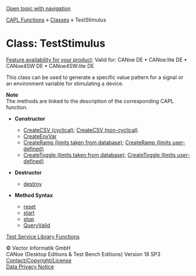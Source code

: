 [Open topic with navigation](../../../../CANoeDEFamily.htm#Topics/CAPLFunctions/ObjectOrientedProg/CAPLfunctionsOOPTestStimulus.md)

[CAPL Functions](../CAPLfunctions.md) » [Classes](CAPLfunctionsOOPClassesObjects.md) » TestStimulus

# Class: TestStimulus

[Feature availability for your product](../../Shared/FeatureAvailability.md): Valid for: CANoe DE • CANoe:lite DE • CANoe4SW DE • CANoe4SW:lite DE

This class can be used to generate a specific value pattern for a signal or an environment variable for stimulating a device.

**Note**  
The methods are linked to the description of the corresponding CAPL function.

- **Constructor**
  - [CreateCSV (cyclical)](../Test/Functions/CAPLfunctionStmCreateCsvCyclical.md); [CreateCSV (non-cyclical)](../Test/Functions/CAPLfunctionStmCreateCsvNonCyclical.md)
  - [CreateEnvVar](../Test/Functions/CAPLfunctionStmCreateEnvVar.md)
  - [CreateRamp (limits taken from database)](../Test/Functions/CAPLfunctionStmCreateRampDatabase.md); [CreateRamp (limits user-defined)](../Test/Functions/CAPLfunctionStmCreateRampUserDefined.md)
  - [CreateToggle (limits taken from database)](../Test/Functions/CAPLfunctionStmCreateToggleDatabase.md); [CreateToggle (limits user-defined)](../Test/Functions/CAPLfunctionStmCreateToggleUserDefined.md)

- **Destructor**
  - [destroy](../Test/Functions/CAPLfunctionStmControlStartStopResetDestroy.md)

- **Method Syntax**
  - [reset](../Test/Functions/CAPLfunctionStmControlStartStopResetDestroy.md)
  - [start](../Test/Functions/CAPLfunctionStmControlStartStopResetDestroy.md)
  - [stop](../Test/Functions/CAPLfunctionStmControlStartStopResetDestroy.md)
  - [QueryValid](../Test/Functions/CAPLfunctionStmQueryValid.md)

[Test Service Library Functions](../Test/CAPLfunctionsTSLOverview.md)

© Vector Informatik GmbH  
CANoe (Desktop Editions & Test Bench Editions) Version 18 SP3  
[Contact/Copyright/License](../../Shared/ContactCopyrightLicense.md)  
[Data Privacy Notice](https://www.vector.com/int/en/company/get-info/privacy-policy/)
